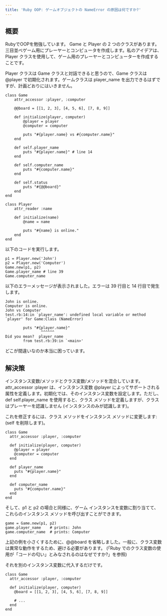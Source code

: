 ```yaml
---
title: 'Ruby OOP: ゲームオブジェクトの NameError の原因は何ですか?'
---
```


## 概要
RubyでOOPを勉強しています。 Game と Player の 2 つのクラスがあります。
三目並べゲーム用にプレーヤーとコンピュータを作成します。私のアイデアは、Player クラスを使用して、ゲーム用のプレーヤーとコンピューターを作成することです。

Player クラスは Game クラスと対話できると思うので、Game クラスは @player で初期化されます。ゲームクラスは player_name を出力できるはずですが、計画どおりにはいきません。

```
class Game
    attr_accessor :player, :computer

    @@board = [[1, 2, 3], [4, 5, 6], [7, 8, 9]]

    def initialize(player, computer)
        @player = player
        @computer = computer

        puts "#{player.name} vs #{computer.name}"
    end

    def self.player_name
        puts "#{player.name}" # line 14
    end

    def self.computer_name
        puts "#{computer.name}"
    end

    def self.status
        puts "#{@@board}"
    end
end

```
```
class Player
    attr_reader :name

    def initialize(name)
        @name = name

        puts "#{name} is online."
    end
end

```
以下のコードを実行します。

```
p1 = Player.new('John')
p2 = Player.new('Computer')
Game.new(p1, p2)
Game.player_name # line 39
Game.computer_name

```
以下のエラーメッセージが表示されました。エラーは 39 行目と 14 行目で発生します。

```
John is online.
Computer is online.
John vs Computer
test.rb:14:in `player_name': undefined local variable or method `player' for Game:Class (NameError)

        puts "#{player.name}"
                ^^^^^^
Did you mean?  player_name
        from test.rb:39:in `<main>'

```
どこが間違いなのか本当に困っています。

## 解決策
インスタンス変数/メソッドとクラス変数/メソッドを混合しています。 attr_accessor :player は、インスタンス変数 @player によってサポートされる属性を定義します。初期化では、そのインスタンス変数を設定します。ただし、def self.player_name を使用すると、クラス メソッドを定義しますが、クラスはプレーヤーを認識しません (インスタンスのみが認識します)。

これを修正するには、クラス メソッドをインスタンス メソッドに変更します: (self を削除します)。

```
class Game
  attr_accessor :player, :computer

  def initialize(player, computer)
    @player = player
    @computer = computer
  end

  def player_name
    puts "#{player.name}"
  end

  def computer_name
    puts "#{computer.name}"
  end
end

```
そして、p1 と p2 の場合と同様に、ゲーム インスタンスを変数に割り当てて、これらのインスタンス メソッドを呼び出すことができます。

```
game = Game.new(p1, p2)
game.player_name    # prints: John
game.computer_name  # prints: Computer

```
上記の例を小さくするために、@@board を省略しました。一般に、クラス変数は異常な動作をするため、避ける必要があります。 (「Ruby でのクラス変数の使用が「コードの匂い」とみなされるのはなぜですか?」を参照)

それを別のインスタンス変数に代入するだけです。

```
class Game
  attr_accessor :player, :computer

  def initialize(player, computer)
    @board = [[1, 2, 3], [4, 5, 6], [7, 8, 9]]

    # ...
  end
end

```
